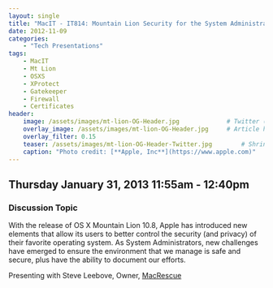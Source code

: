 ```yaml
---
layout: single
title: "MacIT - IT814: Mountain Lion Security for the System Administrator"
date: 2012-11-09
categories:
    - "Tech Presentations"
tags:
    - MacIT
    - Mt Lion
    - OSXS
    - XProtect
    - Gatekeeper
    - Firewall
    - Certificates
header:
    image: /assets/images/mt-lion-OG-Header.jpg			    # Twitter (use 'overlay_image')
    overlay_image: /assets/images/mt-lion-OG-Header.jpg		# Article header at 2048x768
    overlay_filter: 0.15
    teaser: /assets/images/mt-lion-OG-Header-Twitter.jpg 		# Shrink image to 575 width
    caption: "Photo credit: [**Apple, Inc**](https://www.apple.com)"
---
```


Thursday January 31, 2013 11:55am - 12:40pm
---

### Discussion Topic
With the release of OS X Mountain Lion 10.8, Apple has introduced new elements that allow its users to better control the security (and privacy) of their favorite operating system. As System Administrators, new challenges have emerged to ensure the environment that we manage is safe and secure, plus have the ability to document our efforts.

Presenting with Steve Leebove, Owner, [MacRescue][macrescue]

[macrescue]: https://www.macrescue.com
